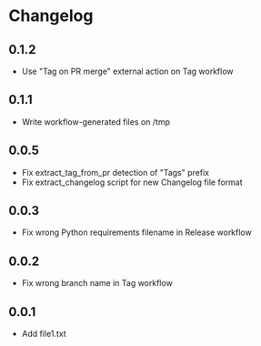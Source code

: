 # Changelog

## 0.1.2

- Use "Tag on PR merge" external action on Tag workflow

## 0.1.1

- Write workflow-generated files on /tmp

## 0.0.5

- Fix extract_tag_from_pr detection of "Tags" prefix
- Fix extract_changelog script for new Changelog file format

## 0.0.3

- Fix wrong Python requirements filename in Release workflow

## 0.0.2

- Fix wrong branch name in Tag workflow

## 0.0.1

- Add file1.txt
